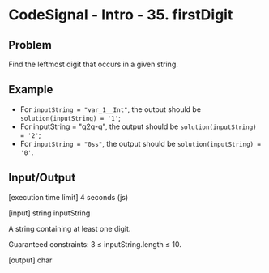 # CodeSignal - Intro - 35. firstDigit

## Problem
Find the leftmost digit that occurs in a given string.

## Example

* For `inputString = "var_1__Int"`, the output should be
`solution(inputString) = '1'`;
* For inputString = "q2q-q", the output should be
`solution(inputString) = '2'`;
* For `inputString = "0ss"`, the output should be
`solution(inputString) = '0'`.

## Input/Output

[execution time limit] 4 seconds (js)

[input] string inputString

A string containing at least one digit.

Guaranteed constraints:
3 ≤ inputString.length ≤ 10.

[output] char
